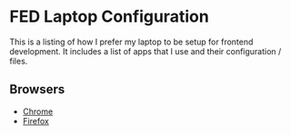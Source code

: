 # FED Laptop Configuration
This is a listing of how I prefer my laptop to be setup for frontend development. It includes a list of apps that I use and their configuration / files.

## Browsers
 - [Chrome](https://www.google.com/chrome/browser/desktop/index.html)
 - [Firefox](https://www.mozilla.org/en-US/firefox/)
